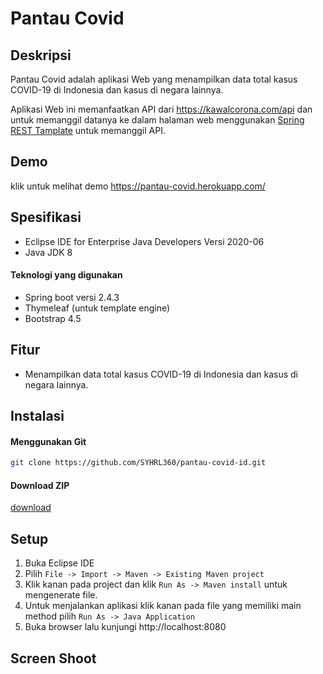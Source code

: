 # Pantau Covid


Deskripsi
---------------------------------------------------------------------------------------
Pantau Covid adalah aplikasi Web yang menampilkan data total kasus COVID-19 di Indonesia dan kasus di negara lainnya.

Aplikasi Web ini memanfaatkan API dari https://kawalcorona.com/api dan untuk memanggil datanya ke dalam halaman web menggunakan [Spring REST Tamplate](https://docs.spring.io/spring-framework/docs/current/javadoc-api/org/springframework/web/client/RestTemplate.html) untuk memanggil API.

Demo
---------------------------------------------------------------------------------------
klik untuk melihat demo 
https://pantau-covid.herokuapp.com/

Spesifikasi
---------------------------------------------------------------------------------------
- Eclipse IDE for Enterprise Java Developers Versi 2020-06
- Java JDK 8

#### Teknologi yang digunakan
- Spring boot versi 2.4.3
- Thymeleaf (untuk template engine)
- Bootstrap 4.5

Fitur
---------------------------------------------------------------------------------------
- Menampilkan data total kasus COVID-19 di Indonesia dan kasus di negara lainnya.

Instalasi
---------------------------------------------------------------------------------------
#### Menggunakan Git
```bash
git clone https://github.com/SYHRL360/pantau-covid-id.git
```

#### Download ZIP
[download](https://github.com/SYHRL360/pantau-covid-id/archive/refs/heads/main.zip)

Setup
---------------------------------------------------------------------------------------
1. Buka Eclipse IDE
2. Pilih `File -> Import -> Maven -> Existing Maven project`
3. Klik kanan pada project dan klik `Run As -> Maven install` untuk mengenerate file.
4. Untuk menjalankan aplikasi klik kanan pada file yang memiliki main method pilih `Run As -> Java Application`
5. Buka browser lalu kunjungi http://localhost:8080

Screen Shoot
---------------------------------------------------------------------------------------




